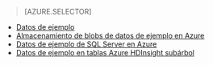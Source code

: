 > [AZURE.SELECTOR]
- [Datos de ejemplo](../articles/machine-learning/machine-learning-data-science-sample-data.md)
- [Almacenamiento de blobs de datos de ejemplo en Azure](../articles/machine-learning/machine-learning-data-science-sample-data-blob.md)
- [Datos de ejemplo de SQL Server en Azure](../articles/machine-learning/machine-learning-data-science-sample-data-sql-server.md)
- [Datos de ejemplo en tablas Azure HDInsight subárbol](../articles/machine-learning/machine-learning-data-science-sample-data-hive.md)